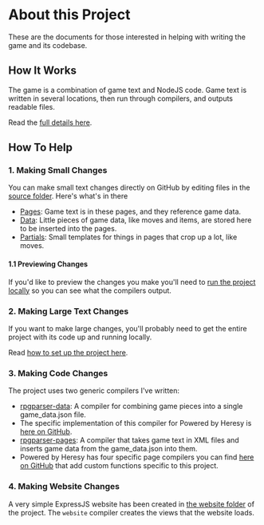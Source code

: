 # About this Project
These are the documents for those interested in helping with writing the game and its codebase.

## How It Works
The game is a combination of game text and NodeJS code. Game text is written in several locations, then run through compilers, and outputs readable files.

Read the [full details here](https://vindexus.github.io/PoweredByHeresy/workflow).

## How To Help

### 1. Making Small Changes
You can make small text changes directly on GitHub by editing files in the [source folder](https://github.com/Vindexus/PoweredByHeresy/tree/master/source). Here's what's in there

 - [Pages](https://github.com/Vindexus/PoweredByHeresy/tree/master/source/pages): Game text is in these pages, and they reference game data.
 - [Data](https://github.com/Vindexus/PoweredByHeresy/tree/master/source/data): Little pieces of game data, like moves and items, are stored here to be inserted into the pages.
 - [Partials](https://github.com/Vindexus/PoweredByHeresy/tree/master/source/partials): Small templates for things in pages that crop up a lot, like moves.
 
#### 1.1 Previewing Changes
If you'd like to preview the changes you make you'll need to [run the project locally](https://vindexus.github.io/PoweredByHeresy/runningtheproject) so you can see what the compilers output.

### 2. Making Large Text Changes
If you want to make large changes, you'll probably need to get the entire project with its code up and running locally.

Read [how to set up the project here](https://vindexus.github.io/PoweredByHeresy/runningtheproject).

### 3. Making Code Changes
The project uses two generic compilers I've written:

 - [rpgparser-data](https://github.com/Vindexus/rpgparser-data): A compiler for combining game pieces into a single game_data.json file.
  - The specific implementation of this compiler for Powered by Heresy is [here on GitHub](https://github.com/Vindexus/PoweredByHeresy/blob/master/compilers/data/index.js).
 - [rpgparser-pages](https://github.com/Vindexus/rpgparser-pages): A compiler that takes game text in XML files and inserts game data from the game_data.json into them.
  - Powered by Heresy has four specific page compilers you can find [here on GitHub](https://github.com/Vindexus/PoweredByHeresy/tree/master/compilers/pages) that add custom functions specific to this project.
  
### 4. Making Website Changes
A very simple ExpressJS website has been created in [the website folder](https://github.com/Vindexus/PoweredByHeresy/tree/master/website) of the project. The `website` compiler creates the views that the website loads.

